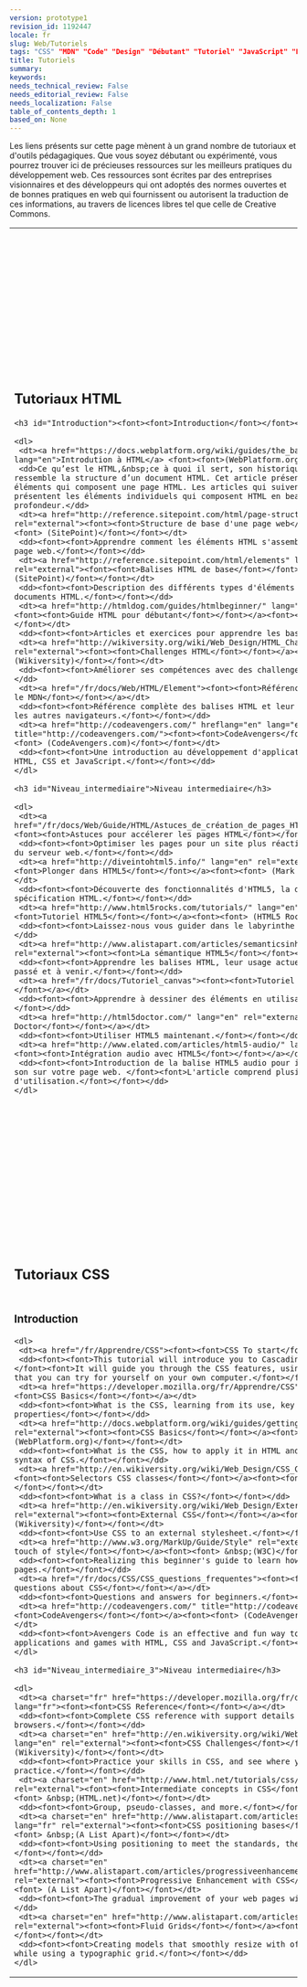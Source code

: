 ```yaml
---
version: prototype1
revision_id: 1192447
locale: fr
slug: Web/Tutoriels
tags: "CSS" "MDN" "Code" "Design" "Débutant" "Tutoriel" "JavaScript" "Fondamentaux du Web"
title: Tutoriels
summary: 
keywords: 
needs_technical_review: False
needs_editorial_review: False
needs_localization: False
table_of_contents_depth: 1
based_on: None
---
```

<p><font><font>Les liens présents sur cette page mènent à un grand nombre de tutoriaux et d'outils pédagagiques. </font><font>Que vous soyez débutant ou expérimenté, vous pourrez trouver ici de précieuses ressources sur les meilleurs pratiques du développement web. Ces ressources sont écrites par des entreprises visionnaires </font><font>et des développeurs qui ont adoptés des normes ouvertes et de bonnes pratiques en web qui fournissent ou autorisent la traduction de ces informations, au travers de licences libres tel que celle de Creative Commons. </font></font></p>

<table class="topicpage-table">
 <tbody>
  <tr>
   <td>
    <h2 class="Documentation" id="Documentation" name="Documentation"><font><font>Tutoriaux HTML</font></font></h2>

    <h3 id="Introduction"><font><font>Introduction</font></font></h3>

    <dl>
     <dt><a href="https://docs.webplatform.org/wiki/guides/the_basics_of_html" lang="en">Introdution à HTML</a> <font><font>(WebPlatform.org)</font></font></dt>
     <dd>Ce qu’est le HTML,&nbsp;ce à quoi il sert, son historique en bref et ce à quoi ressemble la structure d’un document HTML. Cet article présente les principaux éléments qui composent une page HTML. Les articles qui suivent cet article présentent les éléments individuels qui composent HTML en beaucoup plus de profondeur.</dd>
     <dt><a href="http://reference.sitepoint.com/html/page-structure" lang="en" rel="external"><font><font>Structure de base d'une page web</font></font></a><font><font> (SitePoint)</font></font></dt>
     <dd><font><font>Apprendre comment les éléments HTML s'assemblent pour former une page web.</font></font></dd>
     <dt><a href="http://reference.sitepoint.com/html/elements" lang="en" rel="external"><font><font>Balises HTML de base</font></font></a><font><font> (SitePoint)</font></font></dt>
     <dd><font><font>Description des différents types d'éléments utilisés pour les documents HTML.</font></font></dd>
     <dt><a href="http://htmldog.com/guides/htmlbeginner/" lang="en" rel="external"><font><font>Guide HTML pour débutant</font></font></a><font><font> (HTML Dog)</font></font></dt>
     <dd><font><font>Articles et exercices pour apprendre les bases.</font></font></dd>
     <dt><a href="http://wikiversity.org/wiki/Web_Design/HTML_Challenges" lang="en" rel="external"><font><font>Challenges HTML</font></font></a><font><font> (Wikiversity)</font></font></dt>
     <dd><font><font>Améliorer ses compétences avec des challenges HTML.</font></font></dd>
     <dt><a href="/fr/docs/Web/HTML/Element"><font><font>Référence des balises HTML sur le MDN</font></font></a></dt>
     <dd><font><font>Référence complète des balises HTML et leur support par Firefox et les autres navigateurs.</font></font></dd>
     <dt><a href="http://codeavengers.com/" hreflang="en" lang="en" title="http://codeavengers.com/"><font><font>CodeAvengers</font></font></a><font><font> (CodeAvengers.com)</font></font></dt>
     <dd><font><font>Une introduction au développement d'application ou de jeux web avec HTML, CSS et JavaScript.</font></font></dd>
    </dl>

    <h3 id="Niveau_intermediaire">Niveau intermediaire</h3>

    <dl>
     <dt><a href="/fr/docs/Web/Guide/HTML/Astuces_de_création_de_pages_HTML_à_affichage_rapide"><font><font>Astuces pour accélerer les pages HTML</font></font></a></dt>
     <dd><font><font>Optimiser les pages pour un site plus réactif et réduire la charge du serveur web.</font></font></dd>
     <dt><a href="http://diveintohtml5.info/" lang="en" rel="external"><font><font>Plonger dans HTML5</font></font></a><font><font> (Mark Pilgrim)</font></font></dt>
     <dd><font><font>Découverte des fonctionnalités d'HTML5, la dernière version de la spécification HTML.</font></font></dd>
     <dt><a href="http://www.html5rocks.com/tutorials/" lang="en" rel="external"><font><font>Tutoriel HTML5</font></font></a><font><font> (HTML5 Rocks)</font></font></dt>
     <dd><font><font>Laissez-nous vous guider dans le labyrinthe HTML5.</font></font></dd>
     <dt><a href="http://www.alistapart.com/articles/semanticsinhtml5/" lang="en" rel="external"><font><font>La sémantique HTML5</font></font></a></dt>
     <dd><font><font>Apprendre les balises HTML, leur usage actuels et leur équivalent passé et à venir.</font></font></dd>
     <dt><a href="/fr/docs/Tutoriel_canvas"><font><font>Tutoriel sur les Canvas</font></font></a></dt>
     <dd><font><font>Apprendre à dessiner des éléments en utilisant les canvas.</font></font></dd>
     <dt><a href="http://html5doctor.com/" lang="en" rel="external"><font><font>HTML5 Doctor</font></font></a></dt>
     <dd><font><font>Utiliser HTML5 maintenant.</font></font></dd>
     <dt><a href="http://www.elated.com/articles/html5-audio/" lang="en" rel="external"><font><font>Intégration audio avec HTML5</font></font></a></dt>
     <dd><font><font>Introduction de la balise HTML5 audio pour inclure facilement du son sur votre page web. </font><font>L'article comprend plusieurs exemples d'utilisation.</font></font></dd>
    </dl>
   </td>
   <td>
    <h2 class="Documentation" id="Documentation" name="Documentation"><font><font>Tutoriaux Javascript</font></font></h2>

    <h3 id="Introduction_2"><font><font>Introduction</font></font></h3>

    <dl>
     <dt><a href="http://www.codecademy.com/?locale_code=fr"><font><font>Codecademy</font></font></a><font><font> (Codecademy)</font></font></dt>
     <dd><font><font>Codecademy est le moyen le plus simple pour apprendre le développement avec JavaScript. </font><font>Interactif, amusant et collaboratif.</font></font></dd>
     <dt><a href="/fr/Apprendre/Commencer_avec_le_web/Les_bases_JavaScript"><font><font>Démarrer avec JavaScript</font></font></a></dt>
     <dd><font><font>Présentation de Javascript et de son utilisation</font></font></dd>
     <dt><a href="http://docs.webplatform.org/wiki/concepts/programming/programming_basics" rel="external"><font><font>Programming - The real fundamental</font></font></a><font><font> (WebPlatform.org)</font></font></dt>
     <dd><font><font>Introduction à JavaScript, ses possibilités, les bonnes pratiques, pour l'apprecier, et davantage.</font></font></dd>
     <dt><a href="http://dev.opera.com/articles/view/javascript-best-practices/" rel="external"><font><font>JavaScript Best Practices</font></font></a><a href="http://docs.webplatform.org/wiki/tutorials/javascript_best_practices" title="http://docs.webplatform.org/wiki/tutorials/javascript_best_practices"> </a><font><font> (WebPlatform.org)</font></font></dt>
     <dd><font><font>Consultez les bonnes pratiques les plus courantes, mais pas seulement, pour écrire du JavaScript.</font></font></dd>
     <dt><a href="http://codeavengers.com/" lang="en" title="http://codeavengers.com/"><font><font>CodeAvengers</font></font></a><font><font> (CodeAvengers.com)</font></font></dt>
     <dd><font><font>Avengers Code est une introduction amusante au développement d'applications web et aux jeux avec HTML, CSS et JavaScript.</font></font></dd>
    </dl>

    <h3 id="Niveau_intermediaire_2"><font><font>Niveau intermediaire</font></font></h3>

    <dl>
     <dt><a href="/fr/docs/Web/JavaScript/Une_réintroduction_à_JavaScript"><font><font>Ré-introduction au JavaScript</font></font></a></dt>
     <dd><font><font>Résumé de JavaScript destiné aux développeurs intermédiaires.</font></font></dd>
     <dt><a href="http://eloquentjavascript.net/" rel="external"><font><font>Eloquent JavaScript</font></font></a></dt>
     <dd><font><font>Guide JavaScript complet comprenant des pratiques de niveau intermédiaire et avancé.</font></font></dd>
     <dt><a href="http://www.addyosmani.com/resources/essentialjsdesignpatterns/book/" rel="external"><font><font>Les Design Patterns essentiels en Javascript</font></font></a><font><font> (Addy Osmani)</font></font></dt>
     <dd><font><font>Les <em>design patterns</em> de base pour JavaScript.</font></font></dd>
     <dt><a href="http://www.yuiblog.com/blog/2007/01/24/video-crockford-tjpl/" rel="external"><font><font>The JavaScript programming language</font></font></a><font><font> (YUI Blog)</font></font></dt>
     <dd><font><font>Douglas Crockford étudie la position actuelle de JavaScript et son avenir.</font></font></dd>
     <dt><a href="/fr/docs/Web/JavaScript/Introduction_à_JavaScript_orienté_objet"><font><font>Introduction à JavaScript orienté objet</font></font></a></dt>
     <dd><font><font>Apprendre la modélisation objet dans Javascript.</font></font></dd>
    </dl>

    <h3 id="Niveau_avancé"><font><font>Niveau avancé</font></font></h3>

    <dl>
     <dt><a href="http://ejohn.org/apps/learn/" rel="external"><font><font>Learning of advanced JavaScript</font></font></a><font><font> (John Resig)</font></font></dt>
     <dd><font><font>Guide JavaScript par John Resig.</font></font></dd>
     <dt><a href="http://www.elated.com/articles/javascript-dom-intro/" rel="external"><font><font>Introduction au JavaScript DOM</font></font></a><font><font> (Elated)</font></font></dt>
     <dd><font><font>Qu'est-ce que le <em>Document Object Model</em>, et pourquoi il est utile? </font><font>Cette article vous donnera un petit aperçu de la puissance de cette fonctionnalité de JavaScript.</font></font></dd>
     <dt><a href="http://yuiblog.com/blog/2006/10/20/video-crockford-domtheory/" rel="external"><font><font>An Inconvenient API: The Theory of the DOM</font></font></a><font><font> (YUI Blog)</font></font></dt>
     <dd><font><font>Douglas Crockford explique le "Document Object Model" (DOM).</font></font></dd>
     <dt><a href="http://yuiblog.com/blog/2006/11/27/video-crockford-advjs/" rel="external"><font><font>Advanced JavaScript</font></font></a><font><font> (YUI Blog)</font></font></dt>
     <dd><font><font>Douglas Crockford étudie les modèles que les développeurs peuvent choisir pour la création de leur application.</font></font></dd>
     <dt><a href="http://bonsaiden.github.com/JavaScript-Garden/" rel="external"><font><font>JavaScript Garden</font></font></a></dt>
     <dd><font><font>Documentation des fonctionnalités étranges de Javascript.</font></font></dd>
     <dt><a href="http://stackoverflow.com/questions/394601/which-javascript-framework-jquery-vs-dojo-vs" rel="external"><font><font>Which JavaScript framework to choose?</font></font></a><font><font> (StackOverflow)</font></font></dt>
     <dd><font><font>Conseil pour le choix d'un framework Javascript.</font></font></dd>
     <dt><a href="http://yuiblog.com/blog/2008/07/22/non-blocking-scripts/" rel="external"><font><font>Non-blocking JavaScript Downloads</font></font></a><font><font> (YUI Blog)</font></font></dt>
     <dd><font><font>Conseil pour accèlerer le chargement des pages avec JavaScript.</font></font></dd>
     <dt><a href="/fr/docs/Web/JavaScript/Guide"><font><font>JavaScript Guide</font></font></a></dt>
     <dd><font><font>Un guide régulièrement mis à jour qui explique dans le détail les opérations de JavaScript. Il est destiné à tous les niveaux, du néophyte aux utilisateurs plus avancés.</font></font></dd>
    </dl>
   </td>
  </tr>
  <tr>
   <td colspan="2">
    <h2 class="Documentation" id="Documentation" name="Documentation"><font><font>Tutoriaux CSS</font></font></h2>
   </td>
  </tr>
  <tr>
   <td>
    <h3 id="Introduction_3"><font><font>Introduction</font></font></h3>

    <dl>
     <dt><a href="/fr/Apprendre/CSS"><font><font>CSS To start</font></font></a></dt>
     <dd><font><font>This tutorial will introduce you to Cascading Style Sheets (CSS). </font><font>It will guide you through the CSS features, using concrete examples that you can try for yourself on your own computer.</font></font></dd>
     <dt><a href="https://developer.mozilla.org/fr/Apprendre/CSS" rel="external"><font><font>CSS Basics</font></font></a></dt>
     <dd><font><font>What is the CSS, learning from its use, key selectors and properties</font></font></dd>
     <dt><a href="http://docs.webplatform.org/wiki/guides/getting_started_with_css" rel="external"><font><font>CSS Basics</font></font></a><font><font> (WebPlatform.org)</font></font></dt>
     <dd><font><font>What is the CSS, how to apply it in HTML and looks like the basic syntax of CSS.</font></font></dd>
     <dt><a href="http://en.wikiversity.org/wiki/Web_Design/CSS_Classes" rel="external"><font><font>Selectors CSS classes</font></font></a><font><font> &nbsp;(Wikiversity)</font></font></dt>
     <dd><font><font>What is a class in CSS?</font></font></dd>
     <dt><a href="http://en.wikiversity.org/wiki/Web_Design/External_CSS" rel="external"><font><font>External CSS</font></font></a><font><font> &nbsp;(Wikiversity)</font></font></dt>
     <dd><font><font>Use CSS to an external stylesheet.</font></font></dd>
     <dt><a href="http://www.w3.org/MarkUp/Guide/Style" rel="external"><font><font>Add a touch of style</font></font></a><font><font> &nbsp;(W3C)</font></font></dt>
     <dd><font><font>Realizing this beginner's guide to learn how to put CSS in your pages.</font></font></dd>
     <dt><a href="/fr/docs/CSS/CSS_questions_frequentes"><font><font>Frequently asked questions about CSS</font></font></a></dt>
     <dd><font><font>Questions and answers for beginners.</font></font></dd>
     <dt><a href="http://codeavengers.com/" title="http://codeavengers.com/"><font><font>CodeAvengers</font></font></a><font><font> (CodeAvengers.com)</font></font></dt>
     <dd><font><font>Avengers Code is an effective and fun way to learn to code web applications and games with HTML, CSS and JavaScript.</font></font></dd>
    </dl>

    <h3 id="Niveau_intermediaire_3">Niveau intermediaire</h3>

    <dl>
     <dt><a charset="fr" href="https://developer.mozilla.org/fr/docs/Web/CSS/Reference" lang="fr"><font><font>CSS Reference</font></font></a></dt>
     <dd><font><font>Complete CSS reference with support details of Firefox and other browsers.</font></font></dd>
     <dt><a charset="en" href="http://en.wikiversity.org/wiki/Web_Design/CSS_challenges" lang="en" rel="external"><font><font>CSS Challenges</font></font></a><font><font> (Wikiversity)</font></font></dt>
     <dd><font><font>Practice your skills in CSS, and see where you need the most practice.</font></font></dd>
     <dt><a charset="en" href="http://www.html.net/tutorials/css/" lang="fr" rel="external"><font><font>Intermediate concepts in CSS</font></font></a><font><font> &nbsp;(HTML.net)</font></font></dt>
     <dd><font><font>Group, pseudo-classes, and more.</font></font></dd>
     <dt><a charset="en" href="http://www.alistapart.com/articles/css-positioning-101/" lang="fr" rel="external"><font><font>CSS positioning bases</font></font></a><font><font> &nbsp;(A List Apart)</font></font></dt>
     <dd><font><font>Using positioning to meet the standards, the layout without tables.</font></font></dd>
     <dt><a charset="en" href="http://www.alistapart.com/articles/progressiveenhancementwithcss/" lang="en" rel="external"><font><font>Progressive Enhancement with CSS</font></font></a><font><font> (A List Apart)</font></font></dt>
     <dd><font><font>The gradual improvement of your web pages with CSS.</font></font></dd>
     <dt><a charset="en" href="http://www.alistapart.com/articles/fluidgrids/" lang="en" rel="external"><font><font>Fluid Grids</font></font></a><font><font> (A List Apart)</font></font></dt>
     <dd><font><font>Creating models that smoothly resize with of the browser window while using a typographic grid.</font></font></dd>
    </dl>
   </td>
   <td>
    <h3 id="Niveau_avancé_2"><font><font>Niveau avancé</font></font></h3>

    <dl>
     <dt><a href="http://addyosmani.com/blog/css3-screencast/" rel="external"><font><font>CSS3 in less than 5 minutes</font></font></a><font><font> (Addy Osmani)</font></font></dt>
     <dd><font><font>Une courte introduction du coeur des innovations apportées par CSS3.</font></font></dd>
     <dt><a href="/fr/docs/Web/CSS/CSS_Transitions/Utiliser_transitions_CSS"><font><font>Use of CSS transformations</font></font></a></dt>
     <dd>
     <div class="g-unit" id="gt-src-c">
     <div id="gt-src-p">
     <div id="gt-src-wrap">
     <div style="width: 100%;"><span class="short_text" id="result_box" lang="fr" style="font-size:14px; line-height:1.5"><span class="hps"><font><font>Appliquer la rotation, le détournement, la mesure et la translation</font></font></span></span><font><font> d'élement avec </font></font><span class="hps" style="font-size:14px; line-height:1.5"><font><font>CSS </font></font></span><span style="font-size:14px; line-height:1.5"><font><font>.</font></font></span></div>
     </div>
     </div>
     </div>
     </dd>
     <dt><a href="https://developer.mozilla.org/en-US/docs/CSS/CSS_transitions"><font><font>CSS transitions</font></font></a></dt>
     <dd><font><font>CSS3 inclue dans sa spécification de contrôler l'animation lors du changement d'une propriété CSS. </font><font>Ceci ajuste progressivement la transition visuelle de la proprieté liée.</font></font></dd>
     <dt><a href="http://www.alistapart.com/articles/understanding-css3-transitions/" rel="external"><font><font>Understanding CSS3 transitions</font></font></a><font><font> (A List Apart)</font></font></dt>
     <dd><font><font>Débutez avec les transitions CSS et apprenez à choisir attentivement dans quelle situation les utiliser.</font></font></dd>
     <dt><a href="http://www.html5rocks.com/tutorials/webfonts/quick/" rel="external"><font><font>Quick guide to implement Web Fonts with @ font-face</font></font></a><font><font> (HTML5 Rocks)</font></font></dt>
     <dd><font><font>La fonction @font-face de CSS3 proposée parmi les modules vous permet l'utilisation de polices de caractère personnelles sur le web, de manière flexible et accessible</font><font>.</font></font></dd>
    </dl>
   </td>
  </tr>
 </tbody>
</table>

<p>&nbsp;</p>

